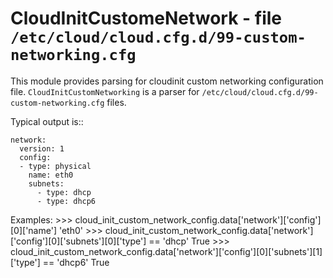 CloudInitCustomeNetwork - file ``/etc/cloud/cloud.cfg.d/99-custom-networking.cfg``
==================================================================================

This module provides parsing for cloudinit custom networking configuration file.
``CloudInitCustomNetworking`` is a parser for ``/etc/cloud/cloud.cfg.d/99-custom-networking.cfg`` files.

Typical output is::

    network:
      version: 1
      config:
      - type: physical
        name: eth0
        subnets:
          - type: dhcp
          - type: dhcp6

Examples:
    >>> cloud_init_custom_network_config.data['network']['config'][0]['name']
    'eth0'
    >>> cloud_init_custom_network_config.data['network']['config'][0]['subnets'][0]['type'] == 'dhcp'
    True
    >>> cloud_init_custom_network_config.data['network']['config'][0]['subnets'][1]['type'] == 'dhcp6'
    True